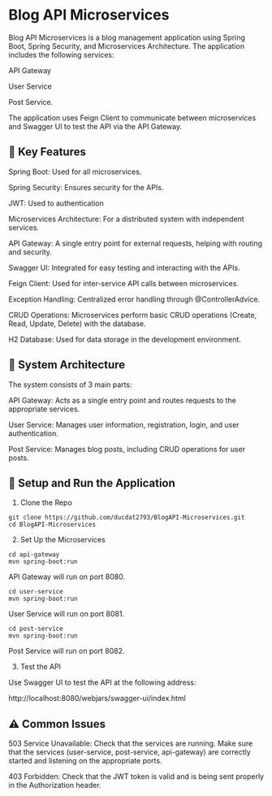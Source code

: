 # Blog API Microservices 
Blog API Microservices is a blog management application using Spring Boot, Spring Security, and Microservices Architecture. The application includes the following services:

API Gateway

User Service

Post Service.

The application uses Feign Client to communicate between microservices and Swagger UI to test the API via the API Gateway.

## 📌 Key Features

Spring Boot: Used for all microservices.

Spring Security: Ensures security for the APIs.

JWT: Used to authentication

Microservices Architecture: For a distributed system with independent services.

API Gateway: A single entry point for external requests, helping with routing and security.

Swagger UI: Integrated for easy testing and interacting with the APIs.

Feign Client: Used for inter-service API calls between microservices.

Exception Handling: Centralized error handling through @ControllerAdvice.

CRUD Operations: Microservices perform basic CRUD operations (Create, Read, Update, Delete) with the database.

H2 Database: Used for data storage in the development environment.

## 🚀 System Architecture
The system consists of 3 main parts:

API Gateway: Acts as a single entry point and routes requests to the appropriate services.

User Service: Manages user information, registration, login, and user authentication.

Post Service: Manages blog posts, including CRUD operations for user posts.

## 🔧 Setup and Run the Application
1. Clone the Repo
```
git clone https://github.com/ducdat2793/BlogAPI-Microservices.git
cd BlogAPI-Microservices
```
2. Set Up the Microservices
```
cd api-gateway
mvn spring-boot:run
```
API Gateway will run on port 8080.
```
cd user-service
mvn spring-boot:run
```
User Service will run on port 8081.
```
cd post-service
mvn spring-boot:run
```
Post Service will run on port 8082.

3. Test the API
   
Use Swagger UI to test the API at the following address:

http://localhost:8080/webjars/swagger-ui/index.html

## ⚠️ Common Issues

503 Service Unavailable: Check that the services are running. Make sure that the services (user-service, post-service, api-gateway) are correctly started and listening on the appropriate ports.

403 Forbidden: Check that the JWT token is valid and is being sent properly in the Authorization header.
